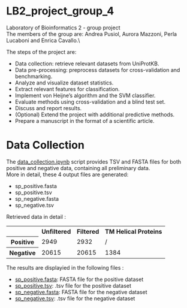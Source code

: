 # LB2_project_group_4
Laboratory of Bioinformatics 2 - group project \
The members of the group are: Andrea Pusiol, Aurora Mazzoni, Perla Lucaboni and Enrica Cavallo.\\

The steps of the project are: 
* Data collection: retrieve relevant datasets from UniProtKB.
* Data pre-processing: preprocess datasets for cross-validation and benchmarking.
* Analyze and visualize dataset statistics.
* Extract relevant features for classification.
* Implement von Heijne’s algorithm and the SVM classifier.
* Evaluate methods using cross-validation and a blind test set.
* Discuss and report results.
* (Optional) Extend the project with additional predictive methods.
* Prepare a manuscript in the format of a scientific article.



# Data Collection
The [data_collection.ipynb](Data_collection/data_collection.ipynb) script provides TSV and FASTA files for both positive and negative data, containing all preliminary data.\
More in detail, these 4 output files are generated:
* sp_positive.fasta
* sp_positive.tsv
* sp_negative.fasta
* sp_negative.tsv

Retrieved data in detail :

<table>
  <tr>
    <th></th>
    <th>Unfiltered</th>
    <th>Filtered</th>
    <th>TM Helical Proteins</th>
  </tr>
  <tr>
    <th>Positive</th>
    <td>2949</td>
    <td>2932</td>
    <td>/</td>
  </tr>
  <tr>
    <th>Negative</th>
    <td>20615</td>
    <td>20615</td>
    <td>1384</td>
  </tr>
</table>

The results are displayied in the following files :
- [sp_positive.fasta](Data_collection/sp_positive.fasta): FASTA file for the positive dataset 
- [sp_positive.tsv](Data_collection/sp_positive.fasta): .tsv file for the positive dataset 
- [sp_negative.fasta](Data_collection/sp_negative.fasta): FASTA file for the negative dataset 
- [sp_negative.tsv](Data_collection/sp_negative.tsv): .tsv file for the negative dataset 
